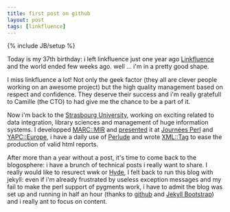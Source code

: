```yaml
---
title: first post on github
layout: post
tags: [linkfluence]
---
```

{% include JB/setup %}

Today is my 37th birthday: i left linkfluence just one year ago
[Linkfluence](http://linkfluence.net) and the world ended few weeks ago. well …
i'm in a pretty good shape.

I miss linkfluence a lot! Not only the geek factor (they all are clever people
working on an awesome project) but the high quality management based on respect
and confidence. They deserve their success and i'm really gratefull to Camille
(the CTO) to had give me the chance to be a part of it.

Now i'm back to the [Strasbourg University](http://unistra.fr), working on exciting
related to data integration, library sciences and management of huge
information systems. I developped
[MARC::MIR](https://metacpan.org/release/marc-mir) and
[presented](http://unistra.github.com/talks/) it at [Journées
Perl](http://journeesperl.fr/fpw2012/) and
[YAPC::Europe](http://act.yapc.eu/ye2012/), i have a daily use of
[Perlude](https://metacpan.org/release/perlude) and wrote
[XML::Tag](https://metacpan.org/release/xml-tag) to ease the production of
valid html reports.

After more than a year without a post, it's time to come back to the
blogosphere: i have a brunch of technical posts i really want to share. I
really would like to resurect wwk or [Hyde](https://github.com/Kivutar/hyde), I
felt back to run this blog with jekyll: even if i'm already frustrated by
useless exception messages and my fail to make the perl support of pygments
work, i have to admit the blog was set up and running in half an hour (thanks
to [github](http://github.com) and [Jekyll Bootstrap](jekyllbootstrap.com)) and
i really ant to focus on content.
